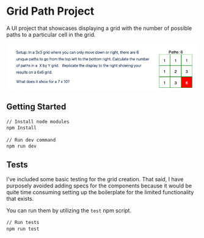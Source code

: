 # Grid Path Project

A UI project that showcases displaying a grid with the number of possible paths
to a particular cell in the grid.

![Challenge Instructions](./instructions.png)

## Getting Started

```
// Install node modules
npm Install

// Run dev command
npm run dev
```

## Tests

I've included some basic testing for the grid creation. That said, I have purposely 
avoided adding specs for the components because it would be quite time consuming setting
up the boilerplate for the limited functionality that exists.

You can run them by utilizing the `test` npm script.

```sh
// Run tests
npm run test
```
